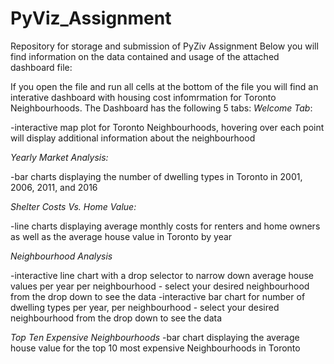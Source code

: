 # PyViz_Assignment
Repository for storage and submission of PyZiv Assignment
Below you will find information on the data contained and usage of the attached dashboard file:

If you open the file and run all cells at the bottom of the file you will find an interative dashboard with housing cost infomrmation for Toronto Neighbourhoods. The Dashboard has the following 5 tabs:
  _Welcome Tab_:
  
  -interactive map plot for Toronto Neighbourhoods, hovering over each point will display additional information about the neighbourhood
  
  _Yearly Market Analysis:_
  
  -bar charts displaying the number of dwelling types in Toronto in 2001, 2006, 2011, and 2016
  
  _Shelter Costs Vs. Home Value:_
  
  -line charts displaying average monthly costs for renters and home owners as well as the average house value in Toronto by year
 
 _Neighbourhood Analysis_
  
  -interactive line chart with a drop selector to narrow down average house values per year per neighbourhood - select your desired neighbourhood from the drop down to see the        data
  -interactive bar chart for number of dwelling types per year, per neighbourhood - select your desired neighbourhood from the drop down to see the data
  
  _Top Ten Expensive Neighbourhoods_
  -bar chart displaying the average house value for the top 10 most expensive Neighbourhoods in Toronto

